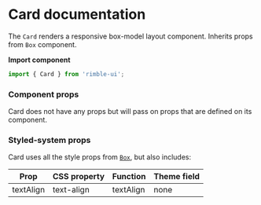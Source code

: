 # Card documentation

The `Card` renders a responsive box-model layout component. Inherits props from `Box` component.

**Import component**

```jsx
import { Card } from 'rimble-ui';
```

<!-- STORY -->

### Component props

Card does not have any props but will pass on props that are defined on its component.

### Styled-system props

Card uses all the style props from [`Box`](https://consensys.github.io/rimble-ui/?path=/story/components-layout-box--documentation), but also includes:

| Prop      | CSS property | Function  | Theme field |
| --------- | ------------ | --------- | ----------- |
| textAlign | text-align   | textAlign | none        |
